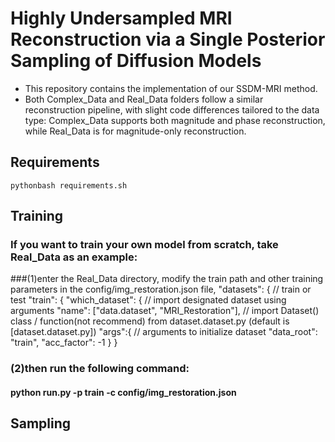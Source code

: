 
# Highly Undersampled MRI Reconstruction via a Single Posterior Sampling of Diffusion Models
- This repository contains the implementation of our SSDM-MRI method.
- Both Complex_Data and Real_Data folders follow a similar reconstruction pipeline, with slight code differences tailored to the data type: Complex_Data supports both magnitude and phase reconstruction, while Real_Data is for magnitude-only reconstruction.

## Requirements
```
pythonbash requirements.sh
```


## Training
### If you want to train your own model from scratch, take Real_Data as an example:
###(1)enter the Real_Data directory, modify the train path and other training parameters in the config/img_restoration.json file,
     "datasets": { // train or test
      "train": {
        "which_dataset": {  // import designated dataset using arguments
        "name": ["data.dataset", "MRI_Restoration"], // import Dataset() class / function(not recommend) from dataset.dataset.py (default is [dataset.dataset.py])
        "args":{ // arguments to initialize dataset
            "data_root": "train",
            "acc_factor": -1
         }
         }
### (2)then run the following command:  
#### python run.py -p train -c config/img_restoration.json



## Sampling 
### 

